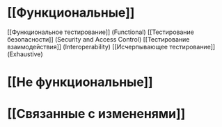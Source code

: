 # [[Функциональные]]
[[Функциональное тестирование]] (Functional)
[[Тестирование безопасности]] (Security and Access Control)
[[Тестирование взаимодействия]] (Interoperability)
[[Исчерпывающее тестирование]] (Exhaustive)


# [[Не функциональные]]


# [[Связанные с измененями]]